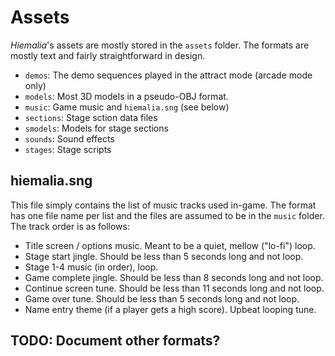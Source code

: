 
# Assets
_Hiemalia_'s assets are mostly stored in the `assets` folder. The formats
are mostly text and fairly straightforward in design.

* `demos`: The demo sequences played in the attract mode (arcade mode only)
* `models`: Most 3D models in a pseudo-OBJ format.
* `music`: Game music and `hiemalia.sng` (see below)
* `sections`: Stage sction data files
* `smodels`: Models for stage sections
* `sounds`: Sound effects
* `stages`: Stage scripts

## hiemalia.sng
This file simply contains the list of music tracks used in-game. The format has
one file name per list and the files are assumed to be in the `music` folder.
The track order is as follows:
* Title screen / options music. Meant to be a quiet, mellow ("lo-fi") loop.
* Stage start jingle. Should be less than 5 seconds long and not loop.
* Stage 1-4 music (in order), loop.
* Game complete jingle. Should be less than 8 seconds long and not loop.
* Continue screen tune. Should be less than 11 seconds long and not loop.
* Game over tune. Should be less than 5 seconds long and not loop.
* Name entry theme (if a player gets a high score). Upbeat looping tune.

## TODO: Document other formats?
